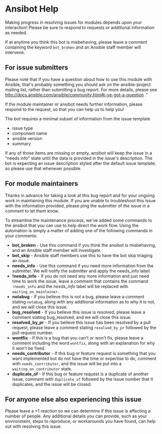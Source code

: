 
# Ansibot Help

Making progress in resolving issues for modules depends upon your interaction! Please be sure to respond to requests or additional information as needed.

If at anytime you think this bot is misbehaving, please leave a comment containing the keyword `bot_broken` and an Ansible staff member will intervene.

## For issue submitters
Please note that if you have a question about how to use this module with Ansible, that's probably something you should ask on the ansible-project mailing list, rather than submitting a bug report. For more details, please see http://docs.ansible.com/ansible/community.html#i-ve-got-a-question ."

If the module maintainer or ansibot needs further information, please respond to the request, so that you can help us to help you! 

The bot requires a minimal subset of information from the issue template 
* issue type
* component name
* ansible version
* summary

If any of those items are missing or empty, ansibot will keep the issue in a "needs info" state until the data is provided in the issue's description. The bot is expecting an issue description styled after the default issue template, so please use that whenever possible.


## For module maintainers
Thanks in advance for taking a look at this bug report and for your ongoing work in maintaining this module. If you are unable to troubleshoot this issue with the information provided, please ping the submitter of the issue in a comment to let them know. 

To streamline the maintenance process, we've added some commands to the ansibot that you can use to help direct the work flow. Using the automation is simply a matter of adding one of the following commands in your comments:

* **bot_broken** - Use this command if you think the ansibot is misbehaving, and an Ansible staff member will investigate.
* **bot_skip** - Ansible staff members use this to have the bot skip triaging an issue.
* **needs_info** - Use this command if you need more information from the submitter. We will notify the submitter and apply the needs_info label.
* **!needs_info** - If you do not need any more information and just need time to work the issue, leave a comment that contains the command `!needs_info` and the *needs_info* label will be replaced with `waiting_on_maintainer`.
* **notabug** - If you believe this is not a bug, please leave a comment stating `notabug`, along with any additional information as to why it is not, and we will close this issue.
* **bug_resolved** - If you believe this issue is resolved, please leave a comment stating bug_resolved, and we will close this issue. 
* **resolved_by_pr** - If you believe this issue has been resolved by a pull request, please leave a comment stating `resolved_by_pr` followed by the pull request number. 
* **wontfix** - If this is a bug that you can't or won't fix, please leave a comment including the word `wontfix`, along with an explanation for why it won't be fixed.
* **needs_contributor** - If this bug or feature request is something that you want implemented but do not have the time or expertise to do, comment with `needs_contributor`, and the issue will be put into a `waiting_on_contributor` state.
* **duplicate_of** - If this bug or feature request is a duplicate of another issue, comment with `duplicate_of` followed by the issue number that it duplicates, and the issue will be closed.

## For anyone else also experiencing this issue
Please leave a +1 reaction so we can determine if this issue is affecting a number of people. Any additional details you can provide, such as your environment, steps to reproduce, or workarounds you have found, can help out with resolving this issue.
